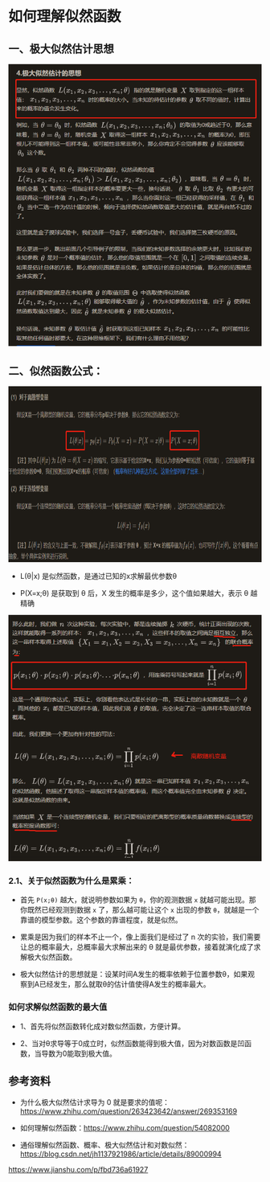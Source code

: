 # 如何理解似然函数

## 一、极大似然估计思想 

<div align=center><img src="./static/极大似然估计2.jpg"/></div>

## 二、似然函数公式：

<div align=center><img width="850" height="350"  src="./static/似然函数.jpg"/></div>

* L(θ|x) 是似然函数，是通过已知的x求解最优参数θ

* P(X=x;θ) 是获取到 θ 后，X 发生的概率是多少，这个值如果越大，表示 θ 越精确

<div align=center><img src="./static/似然函数公式.jpg"/></div>

### 2.1、关于似然函数为什么是累乘：

* 首先 `P(x;θ)` 越大，就说明参数如果为 `θ`，你的观测数据 `x` 就越可能出现。那你既然已经观测到数据 `x` 了，那么越可能让这个 `x` 出现的参数 `θ`，就越是一个靠谱的模型参数。这个参数的靠谱程度，就是似然。

* 累乘是因为我们的样本不止一个，像上面我们是经过了 n 次的实验，我们需要让总的概率最大，总概率最大求解出来的 θ 就是最优参数，接着就演化成了求解极大似然函数。

* 极大似然估计的思想就是：设某时间A发生的概率依赖于位置参数θ，如果观察到A已经发生，那么就取θ的估计值使得A发生的概率最大。


### 如何求解似然函数的最大值

* 1、首先将似然函数转化成对数似然函数，方便计算。

* 2、当对θ求导等于0成立时，似然函数能得到极大值，因为对数函数是凹函数，当导数为0能取到极大值。


## 参考资料

* 为什么极大似然估计求导为 0 就是要求的值呢：https://www.zhihu.com/question/263423642/answer/269353169

* 如何理解似然函数：https://www.zhihu.com/question/54082000

* 通俗理解似然函数、概率、极大似然估计和对数似然：https://blog.csdn.net/jh1137921986/article/details/89000994


https://www.jianshu.com/p/fbd736a61927